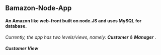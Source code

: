 ## Bamazon-Node-App
#### An Amazon like web-front built on node.JS and uses MySQL for database.

_Currently, the app has two levels/views, namely: **Customer** & **Manager** ._

##### Customer View
  
